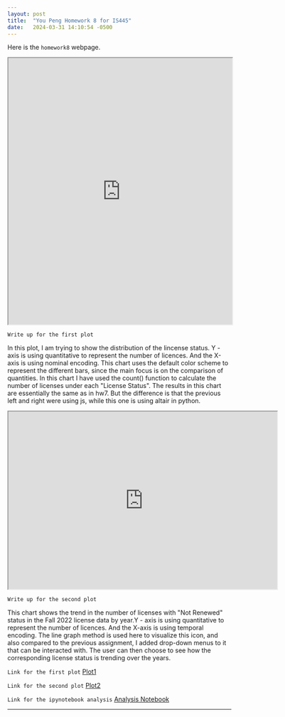 ```yaml
---
layout: post
title:  "You Peng Homework 8 for IS445"
date:   2024-03-31 14:10:54 -0500
---
```

Here is the `homework8` webpage.


<iframe src="https://youpeng0630.github.io/IS445/chart1.html" width="100%" height="600"></iframe>


`Write up for the first plot`

In this plot, I am trying to show the distribution of the lincense status. Y - axis is using quantitative to represent the number of licences. And the X-axis is using nominal encoding. This chart uses the default color scheme to represent the different bars, since the main focus is on the comparison of quantities. In this chart I have used the count() function to calculate the number of licenses under each "License Status". The results in this chart are essentially the same as in hw7. But the difference is that the previous left and right were using js, while this one is using altair in python.




<iframe src="https://youpeng0630.github.io/IS445/chart2.html" width="120%" height="400"></iframe>


`Write up for the second plot`

This chart shows the trend in the number of licenses with "Not Renewed" status in the Fall 2022 license data by year.Y - axis is using quantitative to represent the number of licences. And the X-axis is using temporal encoding. The line graph method is used here to visualize this icon, and also compared to the previous assignment, I added drop-down menus to it that can be interacted with. The user can then choose to see how the corresponding license status is trending over the years.

`Link for the first plot`
<a href="https://youpeng0630.github.io/IS445/chart1.html" class="btn">Plot1</a>

`Link for the second plot`
<a href="https://youpeng0630.github.io/IS445/chart2.html" class="btn">Plot2</a>

`Link for the ipynotebook analysis`
<a href="https://github.com/YouPeng0630/IS445/blob/main/IS445_Homework8.ipynb" class="btn">Analysis Notebook</a>

[jekyll-docs]: https://jekyllrb.com/docs/home


---
